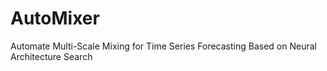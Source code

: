 # AutoMixer
Automate Multi-Scale Mixing for Time Series Forecasting Based on Neural Architecture Search
